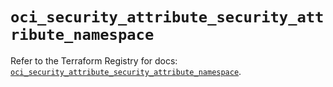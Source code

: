 # `oci_security_attribute_security_attribute_namespace`

Refer to the Terraform Registry for docs: [`oci_security_attribute_security_attribute_namespace`](https://registry.terraform.io/providers/hashicorp/oci/7.19.0/docs/resources/security_attribute_security_attribute_namespace).
